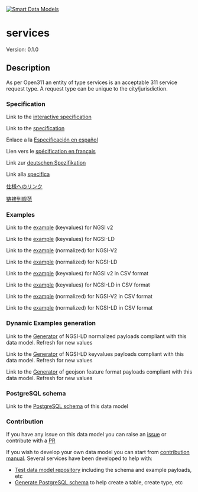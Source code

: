 [![Smart Data Models](https://smartdatamodels.org/wp-content/uploads/2022/01/SmartDataModels_logo.png "Logo")](https://smartdatamodels.org)
# services
Version: 0.1.0

## Description 

As per Open311 an entity of type services is an acceptable 311 service request type. A request type can be unique to the city/jurisdiction.
### Specification

Link to the [interactive specification](https://swagger.lab.fiware.org/?url=https://smart-data-models.github.io/dataModel.IssueTracking/services/swagger.yaml)

Link to the [specification](https://github.com/smart-data-models/dataModel.IssueTracking/blob/master/services/doc/spec.md)

Enlace a la [Especificación en español](https://github.com/smart-data-models/dataModel.IssueTracking/blob/master/services/doc/spec_ES.md)

Lien vers le [spécification en français](https://github.com/smart-data-models/dataModel.IssueTracking/blob/master/services/doc/spec_FR.md)

Link zur [deutschen Spezifikation](https://github.com/smart-data-models/dataModel.IssueTracking/blob/master/services/doc/spec_DE.md)

Link alla [specifica](https://github.com/smart-data-models/dataModel.IssueTracking/blob/master/services/doc/spec_IT.md)

[仕様へのリンク](https://github.com/smart-data-models/dataModel.IssueTracking/blob/master/services/doc/spec_JA.md)

[链接到规范](https://github.com/smart-data-models/dataModel.IssueTracking/blob/master/services/doc/spec_ZH.md)
### Examples

Link to the [example](https://smart-data-models.github.io/dataModel.IssueTracking/services/examples/example.json) (keyvalues) for NGSI v2

Link to the [example](https://smart-data-models.github.io/dataModel.IssueTracking/services/examples/example.jsonld) (keyvalues) for NGSI-LD

Link to the [example](https://smart-data-models.github.io/dataModel.IssueTracking/services/examples/example-normalized.json) (normalized) for NGSI-V2

Link to the [example](https://smart-data-models.github.io/dataModel.IssueTracking/services/examples/example-normalized.jsonld) (normalized) for NGSI-LD

Link to the [example](https://github.com/smart-data-models/dataModel.IssueTracking/blob/master/services/examples/example.json.csv) (keyvalues) for NGSI v2 in CSV format

Link to the [example](https://github.com/smart-data-models/dataModel.IssueTracking/blob/master/services/examples/example.jsonld.csv) (keyvalues) for NGSI-LD in CSV format

Link to the [example](https://github.com/smart-data-models/dataModel.IssueTracking/blob/master/services/examples/example-normalized.json.csv) (normalized) for NGSI-V2 in CSV format

Link to the [example](https://github.com/smart-data-models/dataModel.IssueTracking/blob/master/services/examples/example-normalized.jsonld.csv) (normalized) for NGSI-LD in CSV format
### Dynamic Examples generation

Link to the [Generator](https://smartdatamodels.org/extra/ngsi-ld_generator.php?schemaUrl=https://raw.githubusercontent.com/smart-data-models/dataModel.IssueTracking/master/services/schema.json&email=info@smartdatamodels.org) of NGSI-LD normalized payloads compliant with this data model. Refresh for new values

Link to the [Generator](https://smartdatamodels.org/extra/ngsi-ld_generator_keyvalues.php?schemaUrl=https://raw.githubusercontent.com/smart-data-models/dataModel.IssueTracking/master/services/schema.json&email=info@smartdatamodels.org) of NGSI-LD keyvalues payloads compliant with this data model. Refresh for new values

Link to the [Generator](https://smartdatamodels.org/extra/geojson_features_generator.php?schemaUrl=https://raw.githubusercontent.com/smart-data-models/dataModel.IssueTracking/master/services/schema.json&email=info@smartdatamodels.org) of geojson feature format payloads compliant with this data model. Refresh for new values
### PostgreSQL schema

Link to the [PostgreSQL schema](https://github.com/smart-data-models/dataModel.IssueTracking/blob/master/services/schema.sql) of this data model
### Contribution

 If you have any issue on this data model you can raise an [issue](https://github.com/smart-data-models/dataModel.IssueTracking/issues)  or contribute with a [PR](https://github.com/smart-data-models/dataModel.IssueTracking/pulls)

 If you wish to develop your own data model you can start from [contribution manual](https://bit.ly/contribution_manual). Several services have been developed to help with: 
 - [Test data model repository](https://smartdatamodels.org/index.php/data-models-contribution-api/) including the schema and example payloads, etc
 - [Generate PostgreSQL schema](https://smartdatamodels.org/index.php/sql-service/) to help create a table, create type, etc